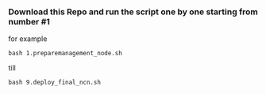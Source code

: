 ### Download this Repo and run the script one by one starting from number #1

for example
```
bash 1.preparemanagement_node.sh
```
till 
```
bash 9.deploy_final_ncn.sh
```
